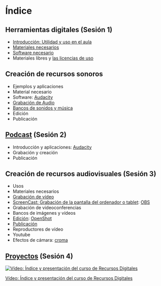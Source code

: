 # Índice

## Herramientas digitales (Sesión 1)
* [Introducción:  Utilidad y uso en el aula](./0.1_Introduccion.md)
* [Materiales necesarios](./0.2_RecursosMateriales.md)
* [Software necesario](./0.3_SoftwareNecesario.md)
* Materiales libres y [las licencias de uso](./0.4_Licencias.md)

## Creación de recursos sonoros 
* Ejemplos y aplicaciones 
* Material necesario
* Software: [Audacity](./1.1_Audacity.md)
* [Grabación de Audio](./1.0_GrabacionAudio.md)
* [Bancos de sonidos y música](./1.3_BancosSonidoMusica.md)
* Edición
* Publicación

## [Podcast](./2.0_Podcast.md) (Sesión 2)
* Introducción y aplicaciones: [Audacity](./1.1_Audacity.md)
* Grabación y creación
* Publicación

## Creación de recursos audiovisuales (Sesión 3)
* Usos
* Materiales necesarios
* [Grabación de vídeo](./3.2_GrabacionVideo.md)
* [ScreenCast: Grabación de la pantalla del ordenador o tablet](./3.5_ScreenCast.md): [OBS](./3.5.1_OBS.md)
* Grabación de videoconferencias 
* Bancos de imágenes y vídeos
* [Edición](./3.3_EdicionVideo.md): [OpenShot](./3.3.1_OpenShot.md)
* [Publicación](./3.6_Publicacion.md)
* Reproductores de vídeo
* Youtube
* Efectos de cámara:  [croma](./3.7_Croma.md)

## [Proyectos](./4.0_Proyectos.md) (Sesión 4)


[![Vídeo: Índice y presentación del curso de Recursos Digitales](https://img.youtube.com/vi/yiwgLOiSzAY/0.jpg)](https://youtu.be/yiwgLOiSzAY)

[Vídeo: Índice y presentación del curso de Recursos Digitales](https://youtu.be/yiwgLOiSzAY)

